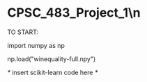 # CPSC_483_Project_1\n


TO START:

import numpy as np

np.load("winequality-full.npy")

_*_ insert scikit-learn code here _*_